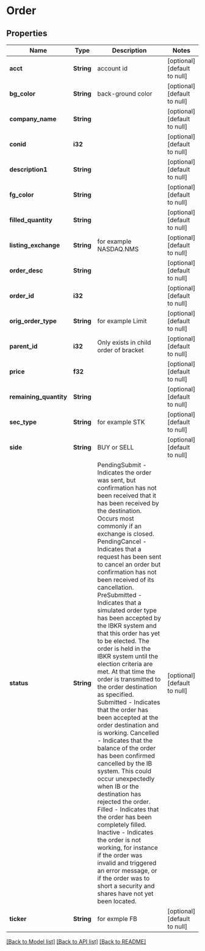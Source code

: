 # Order

## Properties
Name | Type | Description | Notes
------------ | ------------- | ------------- | -------------
**acct** | **String** | account id | [optional] [default to null]
**bg_color** | **String** | back-ground color | [optional] [default to null]
**company_name** | **String** |  | [optional] [default to null]
**conid** | **i32** |  | [optional] [default to null]
**description1** | **String** |  | [optional] [default to null]
**fg_color** | **String** |  | [optional] [default to null]
**filled_quantity** | **String** |  | [optional] [default to null]
**listing_exchange** | **String** | for example NASDAQ.NMS | [optional] [default to null]
**order_desc** | **String** |  | [optional] [default to null]
**order_id** | **i32** |  | [optional] [default to null]
**orig_order_type** | **String** | for example Limit | [optional] [default to null]
**parent_id** | **i32** | Only exists in child order of bracket | [optional] [default to null]
**price** | **f32** |  | [optional] [default to null]
**remaining_quantity** | **String** |  | [optional] [default to null]
**sec_type** | **String** | for example STK | [optional] [default to null]
**side** | **String** | BUY or SELL | [optional] [default to null]
**status** | **String** | PendingSubmit - Indicates the order was sent, but confirmation has not been received that it has been received by the destination.                  Occurs most commonly if an exchange is closed. PendingCancel - Indicates that a request has been sent to cancel an order but confirmation has not been received of its cancellation. PreSubmitted - Indicates that a simulated order type has been accepted by the IBKR system and that this order has yet to be elected.                 The order is held in the IBKR system until the election criteria are met. At that time the order is transmitted to the order destination as specified.  Submitted - Indicates that the order has been accepted at the order destination and is working. Cancelled - Indicates that the balance of the order has been confirmed cancelled by the IB system.              This could occur unexpectedly when IB or the destination has rejected the order.   Filled - Indicates that the order has been completely filled.  Inactive - Indicates the order is not working, for instance if the order was invalid and triggered an error message,            or if the order was to short a security and shares have not yet been located.   | [optional] [default to null]
**ticker** | **String** | for exmple FB | [optional] [default to null]

[[Back to Model list]](../README.md#documentation-for-models) [[Back to API list]](../README.md#documentation-for-api-endpoints) [[Back to README]](../README.md)


